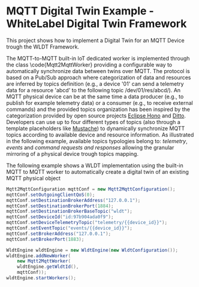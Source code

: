 # MQTT Digital Twin Example - WhiteLabel Digital Twin Framework

This project shows how to implement a Digital Twin for an MQTT Device trough the WLDT Framework.

The MQTT-to-MQTT built-in IoT dedicated worker is implemented through the class \code{Mqtt2MqttWorker} 
providing a configurable way to automatically synchronize data between twins over MQTT. 
The protocol is based on a Pub/Sub approach where categorization of data and resources 
are inferred by topics definition (e.g., a device '01' can send a telemetry data for a resource 'abcd' 
to the following topic /dev/01/res/abcd/). 
An MQTT physical device can be at the same time a data producer 
(e.g., to publish for example telemetry data) or a consumer (e.g., to receive external commands) 
and the provided topics organization has been inspired by the categorization provided 
by open source projects [Eclipse Hono](https://www.eclipse.org/hono/) 
and [Ditto](https://www.eclipse.org/ditto/). 
Developers can use up to four different types of topics 
(also through a template placeholders like [Mustache](https://mustache.github.io/)) 
to dynamically synchronize MQTT topics according to available device and resource information. 
As illustrated in the following example, available topics typologies belong to: *telemetry*, *events* and 
*command requests and responses* allowing the granular mirroring of a physical device trough topics mapping.

The following example shows a WLDT implementation using the built-in MQTT to MQTT worker 
to automatically create a digital twin of an existing MQTT physical object
             
```java             
Mqtt2MqttConfiguration mqttConf = new Mqtt2MqttConfiguration();
mqttConf.setOutgoingClientQoS(0);
mqttConf.setDestinationBrokerAddress("127.0.0.1");
mqttConf.setDestinationBrokerPort(1884);
mqttConf.setDestinationBrokerBaseTopic("wldt");
mqttConf.setDeviceId("id:97b904ada0f9");
mqttConf.setDeviceTelemetryTopic("telemetry/{{device_id}}");
mqttConf.setEventTopic("events/{{device_id}}");
mqttConf.setBrokerAddress("127.0.0.1");
mqttConf.setBrokerPort(1883);

WldtEngine wldtEngine = new WldtEngine(new WldtConfiguration());
wldtEngine.addNewWorker(
	new Mqtt2MqttWorker(
	wldtEngine.getWldtId(), 
	mqttConf));
wldtEngine.startWorkers();
```

